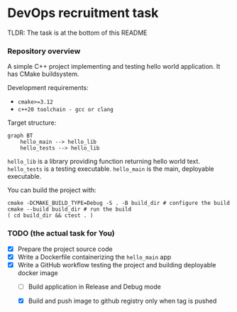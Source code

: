 # DevOps recruitment task

TLDR: The task is at the bottom of this README

### Repository overview

A simple C++ project implementing and testing hello world application.
It has CMake buildsystem.

Development requirements:
* `cmake>=3.12`
* `c++20 toolchain - gcc or clang`

Target structure:
```mermaid
graph BT
    hello_main --> hello_lib
    hello_tests --> hello_lib
```

`hello_lib` is a library providing function returning hello world text.
`hello_tests` is a testing executable. `hello_main` is the main, deployable executable.

You can build the project with:

```shell
cmake -DCMAKE_BUILD_TYPE=Debug -S . -B build_dir # configure the build
cmake --build build_dir # run the build
( cd build_dir && ctest . )
```

### TODO (the actual task for You)

- [x] Prepare the project source code
- [x] Write a Dockerfile containerizing the `hello_main` app
- [x] Write a GitHub workflow testing the project and building deployable docker image
  - [ ] Build application in Release and Debug mode
  - [x] Build and push image to github registry only when tag is pushed


